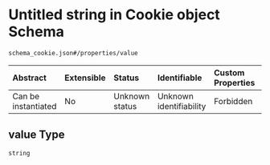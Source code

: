 # Untitled string in Cookie object Schema

```txt
schema_cookie.json#/properties/value
```



| Abstract            | Extensible | Status         | Identifiable            | Custom Properties | Additional Properties | Access Restrictions | Defined In                                                                        |
| :------------------ | :--------- | :------------- | :---------------------- | :---------------- | :-------------------- | :------------------ | :-------------------------------------------------------------------------------- |
| Can be instantiated | No         | Unknown status | Unknown identifiability | Forbidden         | Allowed               | none                | [schema\_cookie.json\*](../lib/schemas/schema_cookie.json "open original schema") |

## value Type

`string`
